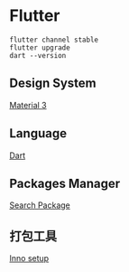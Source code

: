 # Flutter

```shell
flutter channel stable
flutter upgrade
dart --version
```

## Design System

[Material 3](https://m3.material.io/)

## Language

[Dart](https://dart.dev/)

## Packages Manager

[Search Package](https://pub.dev)

## 打包工具

[Inno setup](https://jrsoftware.org/isdl.php)
